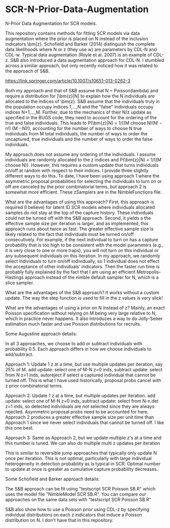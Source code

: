 # SCR-N-Prior-Data-Augmentation
N-Prior Data Augmentation for SCR models.

This repository contains methods for fitting SCR models via data augmentation where the prior is placed on N instead of the inclusion
indicators \bm{z}. Schofield and Barker (2014) distinguish the complete data likelihoods where N or z (they use w) are parameters by CDL-N and CDL-w.
Typical data augmentation (Royle et al. 2007) is an example of CDL-z. S&B also introduced a data augmentation approach for CDL-N.
I stumbled across a similar approach, but only recently noticed how it was related to the approach of S&B.

https://link.springer.com/article/10.1007/s10651-013-0262-3

Both my approach and that of S&B assume that N ~ Poisson(lambda) and require a distribution for [\bm{z}|N] to explain how the N individuals
are allocated to the indices of \bm{z}. S&B assume that the individuals truly in the population occupy indices 1,...,N and the "false" individuals
occupy indices N+1,...,M. Further, due to the mechanics of their N/z update as specified in the BUGS code, they need to account for the ordering of the true and false individuals.
This leads to P(\bm{z}|N) = 1/((M choose N)(N! - n!) (M - N)!), accounting for the number of ways to choose N true individuals from M total individuals,
the number of ways to order the uncaptured, true individuals and the number of ways to order the false individuals.

My approach does not assume any ordering of the individuals. I assume individuals are randomly allocated to the z indices and P(\bm{z}|N) = 1/((M choose N)).
However, this requires a custom update that turns individuals on/off at random with respect to their indices. I provide three slightly different ways to do this.
To date, I have been using approach 1 where the asymmetric proposal probabilities for selecting the individuals to turn on or off are canceled 
by the prior combinatorial terms, but approach 2 is somewhat more efficient. These zSamplers are in the NimbleFunctions file.

What are the advantages of using this approach? First, this approach is required (I believe) for latent ID SCR models where individuals 
allocated samples do not stay at the top of the capture history. These individuals could not be turned off with the S&B approach. Second, it yields a 
the effective sample size per iteration is larger, and as implemented, this approach runs about twice as fast. The greater effective sample size is likely related to the
fact that individuals must be turned on/off consecutively. For example, if the next individual to turn on has a capture probability that is too high to be consistent with the model parameters
(e.g., it is very close to one or more traps), you will not turn on this individual or any subsequent individuals on this iteration. In my approach, we randomly select individuals
to turn on/off individually, so 1 individual does not effect the acceptance of other individuals' indicators. 
Then the faster run time is probably fully explained by the fact that I am using an efficient Metropolis-Hastings approach instead
of the nimble default sampler for N, which is a slice sampler.

What are the advantages of the S&B approach? It works without a custom update. The way the step function is used to fill in the z values is very slick!

What are the advantages of using a prior on N instead of z? Mainly, an exact Poisson specification without relying on M being very large relative to N, which in practice never happens.
It also introduces a way to do Jolly-Seber estimation much faster and use Poisson distributions for recruits.


Some Augustine approach details:

In all 3 approaches, we choose to add or subtract individuals with probability 0.5. Each approach differs in how we choose individuals
to add/subtract.

Approach 1: Update 1 z at a time, but use multiple updates per iteration, say 25% of M.
add update: select one of M-N z=0 inds, 
subtract update: select from N z=1 inds, autoreject if select a captured individual that cannot be turned off.
This is what I have used historically, proposal probs cancel with z prior combinatorial terms.

Approach 2: Update 1 z at a time, but multiple updates per iteration.
add update: select one of M-N z=0 inds,
subtract update: select from N-n.det z=1 inds, so detected individuals are not selected
since they are always rejected. Asymmetric proposal probs need to be accounted for here.
Approach 2 produces a greater effective sample size per unit time than Approach 1 since we never select
individuals that cannot be turned off. I like this one best.

Approach 3: Same as Approach 2, but we update multiple z's at a time and this number is tuned.
We can also do multiple multi z updates per iteration

This is similar to reversible jump approaches that typically only update N once per iteration. This is not optimal,
particularly with large individual heterogeneity in detection probability as is typical in SCR.
Optimal number to update at once is greater as cumulative capture probability decreases.

Some Schofield and Barker approach details:

The S&B approach can be fit using "testscript SCR Poisson SB.R" which uses the model file "NimbleModel SCR SB.R".
You can compare our approaches on the same data sets with "testscript SCR Poisson SB.R"

S&B also show how to use a Poisson prior using CDL-z by specifying individual distributions on each z indicators that induce a Poisson
distribution on N. I don't have that in this repository.
